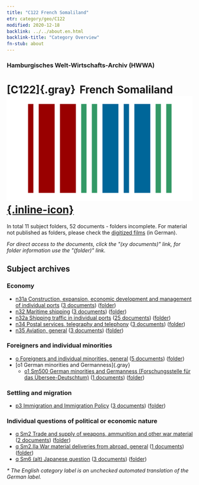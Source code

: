 ```yaml
---
title: "C122 French Somaliland"
etr: category/geo/C122
modified: 2020-12-18
backlink: ../../about.en.html
backlink-title: "Category Overview"
fn-stub: about
---
```


### Hamburgisches Welt-Wirtschafts-Archiv (HWWA)
# [C122]{.gray}&#8201; French Somaliland&#160; [![Wikidata item](/images/Wikidata-logo.svg){.inline-icon}](http://www.wikidata.org/entity/Q977)





In total 11 subject folders, 52 documents - folders incomplete.
For material not published as folders, please check the [digitized films](/film/h1_sh) (in German).

_For direct access to the documents, click the "(xy documents)" link, for folder information use the "(folder)" link._

## Subject archives



### Economy

- [n31a Construction, expansion, economic development and management of individual ports](../../../subject/about.en.html#n31a) (<a href="https://dfg-viewer.de/show/?tx_dlf[id]=https://pm20.zbw.eu/mets/sh/1414xx/141479/1455xx/145565/public.mets.en.xml" target="_blank">3 documents</a>) ([folder](http://purl.org/pressemappe20/folder/sh/141479,145565))
- [n32 Maritime shipping](../../../subject/about.en.html#n32) (<a href="https://dfg-viewer.de/show/?tx_dlf[id]=https://pm20.zbw.eu/mets/sh/1414xx/141479/1455xx/145567/public.mets.en.xml" target="_blank">3 documents</a>) ([folder](http://purl.org/pressemappe20/folder/sh/141479,145567))
- [n32a Shipping traffic in individual ports](../../../subject/about.en.html#n32a) (<a href="https://dfg-viewer.de/show/?tx_dlf[id]=https://pm20.zbw.eu/mets/sh/1414xx/141479/1456xx/145644/public.mets.en.xml" target="_blank">25 documents</a>) ([folder](http://purl.org/pressemappe20/folder/sh/141479,145644))
- [n34 Postal services, telegraphy and telephony](../../../subject/about.en.html#n34) (<a href="https://dfg-viewer.de/show/?tx_dlf[id]=https://pm20.zbw.eu/mets/sh/1414xx/141479/1456xx/145662/public.mets.en.xml" target="_blank">3 documents</a>) ([folder](http://purl.org/pressemappe20/folder/sh/141479,145662))
- [n35 Aviation, general](../../../subject/about.en.html#n35) (<a href="https://dfg-viewer.de/show/?tx_dlf[id]=https://pm20.zbw.eu/mets/sh/1414xx/141479/1456xx/145681/public.mets.en.xml" target="_blank">3 documents</a>) ([folder](http://purl.org/pressemappe20/folder/sh/141479,145681))

### Foreigners and individual minorities

- [o Foreigners and individual minorities, general](../../../subject/about.en.html#o) (<a href="https://dfg-viewer.de/show/?tx_dlf[id]=https://pm20.zbw.eu/mets/sh/1414xx/141479/1459xx/145908/public.mets.en.xml" target="_blank">5 documents</a>) ([folder](http://purl.org/pressemappe20/folder/sh/141479,145908))
- [o1 German minorities and Germanness]{.gray}
  - [o1 Sm500 German minorities and Germanness (Forschungsstelle für das Übersee-Deutschtum)](../../../subject/about.en.html#o1_Sm500) (<a href="https://dfg-viewer.de/show/?tx_dlf[id]=https://pm20.zbw.eu/mets/sh/1414xx/141479/1459xx/145911/public.mets.en.xml" target="_blank">1 documents</a>) ([folder](http://purl.org/pressemappe20/folder/sh/141479,145911))

### Settling and migration

- [p3 Immigration and Immigration Policy](../../../subject/about.en.html#p3) (<a href="https://dfg-viewer.de/show/?tx_dlf[id]=https://pm20.zbw.eu/mets/sh/1414xx/141479/1459xx/145917/public.mets.en.xml" target="_blank">3 documents</a>) ([folder](http://purl.org/pressemappe20/folder/sh/141479,145917))

### Individual questions of political or economic nature

- [q Sm2 Trade and supply of weapons, ammunition and other war material](../../../subject/about.en.html#q_Sm2) (<a href="https://dfg-viewer.de/show/?tx_dlf[id]=https://pm20.zbw.eu/mets/sh/1414xx/141479/1604xx/160420/public.mets.en.xml" target="_blank">2 documents</a>) ([folder](http://purl.org/pressemappe20/folder/sh/141479,160420))
- [q Sm2.IIa War material deliveries from abroad, general](../../../subject/about.en.html#q_Sm2.IIa) (<a href="https://dfg-viewer.de/show/?tx_dlf[id]=https://pm20.zbw.eu/mets/sh/1414xx/141479/1459xx/145943/public.mets.en.xml" target="_blank">1 documents</a>) ([folder](http://purl.org/pressemappe20/folder/sh/141479,145943))
- [q Sm6 (alt) Japanese question](../../../subject/about.en.html#q_Sm6_(alt)) (<a href="https://dfg-viewer.de/show/?tx_dlf[id]=https://pm20.zbw.eu/mets/sh/1414xx/141479/1459xx/145950/public.mets.en.xml" target="_blank">3 documents</a>) ([folder](http://purl.org/pressemappe20/folder/sh/141479,145950))


_* The English category label is an unchecked automated translation of the German label._

